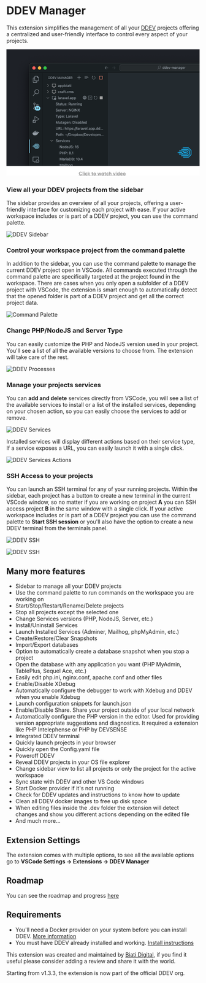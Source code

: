 # DDEV Manager

This extension simplifies the management of all your [DDEV](https://ddev.readthedocs.io/) projects offering a centralized and user-friendly interface to control every aspect of your projects.

![DDEV Preview](https://raw.githubusercontent.com/biati-digital/vscode-ddev-manager/main/assets/ddev-preview.png "DDEV Preview")

### View all your DDEV projects from the sidebar

The sidebar provides an overview of all your projects, offering a user-friendly interface for customizing each project with ease. If your active workspace includes or is part of a DDEV project, you can use the command palette.

![DDEV Sidebar](https://raw.githubusercontent.com/biati-digital/vscode-ddev-manager/main/assets/ddev-sidebar.png "DDEV Sidebar")

### Control your workspace project from the command palette

In addition to the sidebar, you can use the command palette to manage the current DDEV project open in VSCode. All commands executed through the command palette are specifically targeted at the project found in the workspace. There are cases when you only open a subfolder of a DDEV project with VSCode, the extension is smart enough to automatically detect that the opened folder is part of a DDEV project and get all the correct project data.

![Command Palette](https://raw.githubusercontent.com/biati-digital/vscode-ddev-manager/main/assets/ddev-palette.png "Command Palette")

### Change PHP/NodeJS and Server Type

You can easily customize the PHP and NodeJS version used in your project. You'll see a list of all the available versions to choose from. The extension will take care of the rest.

![DDEV Processes](https://raw.githubusercontent.com/biati-digital/vscode-ddev-manager/main/assets/ddev-service-version.png "DDEV Processes")

### Manage your projects services

You can **add and delete** services directly from VSCode, you will see a list of the available services to install or a list of the installed services, depending on your chosen action, so you can easily choose the services to add or remove.

![DDEV Services](https://raw.githubusercontent.com/biati-digital/vscode-ddev-manager/main/assets/ddev-services.png "DDEV Services")

Installed services will display different actions based on their service type, If a service exposes a URL, you can easily launch it with a single click.

![DDEV Services Actions](https://raw.githubusercontent.com/biati-digital/vscode-ddev-manager/main/assets/ddev-service-actions.png "DDEV Services Actions")

### SSH Access to your projects

You can launch an SSH terminal for any of your running projects. Within the sidebar, each project has a button to create a new terminal in the current VSCode window, so no matter if you are working on project **A** you can SSH access project **B** in the same window with a single click. If your active workspace includes or is part of a DDEV project you can use the command palette to **Start SSH session** or you'll also have the option to create a new DDEV terminal from the terminals panel.

![DDEV SSH](https://raw.githubusercontent.com/biati-digital/vscode-ddev-manager/main/assets/ddev-ssh.png "DDEV SSH")

![DDEV SSH](https://raw.githubusercontent.com/biati-digital/vscode-ddev-manager/main/assets/ddev-ssh2.png "DDEV SSH")

## Many more features

- Sidebar to manage all your DDEV projects
- Use the command palette to run commands on the workspace you are working on
- Start/Stop/Restart/Rename/Delete projects
- Stop all projects except the selected one
- Change Services versions (PHP, NodeJS, Server, etc.)
- Install/Uninstall Services
- Launch Installed Services (Adminer, Mailhog, phpMyAdmin, etc.)
- Create/Restore/Clear Snapshots
- Import/Export databases
- Option to automatically create a database snapshot when you stop a project
- Open the database with any application you want (PHP MyAdmin, TablePlus, Sequel Ace, etc.)
- Easily edit php.ini, nginx.conf, apache.conf and other files
- Enable/Disable XDebug
- Automatically configure the debugger to work with Xdebug and DDEV when you enable Xdebug
- Launch configuration snippets for launch.json
- Enable/Disable Share. Share your project outside of your local network
- Automatically configure the PHP version in the editor. Used for providing version appropriate suggestions and diagnostics. It required a extension like PHP Intelephense or PHP by DEVSENSE
- Integrated DDEV terminal
- Quickly launch projects in your browser
- Quickly open the Config.yaml file
- Poweroff DDEV
- Reveal DDEV projects in your OS file explorer
- Change sidebar view to list all projects or only the project for the active workspace
- Sync state with DDEV and other VS Code windows
- Start Docker provider if it's not running
- Check for DDEV updates and instructions to know how to update
- Clean all DDEV docker images to free up disk space
- When editing files inside the .dev folder the extension will detect changes and show you different actions depending on the edited file
- And much more...

## Extension Settings

The extension comes with multiple options, to see all the available options go to **VSCode Settings -> Extensions -> DDEV Manager**

## Roadmap

You can see the roadmap and progress [here](https://github.com/users/biati-digital/projects/1/views/1)

## Requirements

- You'll need a Docker provider on your system before you can install DDEV. [More information](https://ddev.readthedocs.io/en/stable/users/install/docker-installation/)
- You must have DDEV already installed and working. [Install instructions](https://ddev.readthedocs.io/en/stable/users/install/ddev-installation/)

This extension was created and maintained by [Biati Digital](https://www.biati.com.mx), if you find it useful please consider adding a review and share it with the world.

Starting from v1.3.3, the extension is now part of the official DDEV org.
